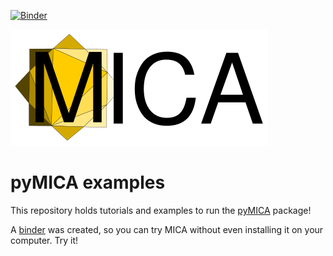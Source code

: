 [![Binder](https://mybinder.org/badge_logo.svg)](https://mybinder.org/v2/gh/meteocat/pymica-examples/binder)

[![Logo](https://github.com/meteocat/pymica-examples/blob/binder/docs/source/_static/logo.svg)](#)

pyMICA examples
===============

This repository holds tutorials and examples to run the [pyMICA](https://github.com/meteocat/pymica) package!

A [binder](https://mybinder.org/v2/gh/meteocat/pymica-examples/binder) was created, so you can try MICA without even installing it on your computer. Try it!

